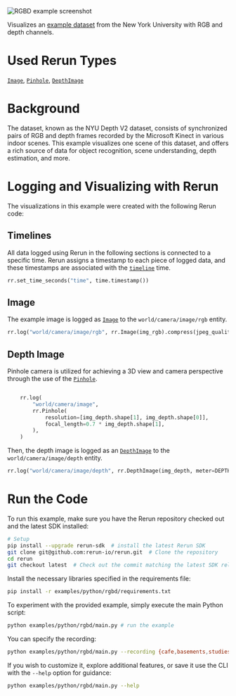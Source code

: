 <!--[metadata]
title = "RGBD"
tags = ["2D", "3D", "depth", "nyud", "pinhole-camera"]
description = "Visualizes an example recording from the NYUD dataset with RGB and Depth channels."
thumbnail = "https://static.rerun.io/rgbd/2fde3a620adc8bd9a5680260f0792d16ac5498bd/480w.png"
thumbnail_dimensions = [480, 480]
channel = "release"
build_args = ["--frames=300"]
-->

<picture data-inline-viewer="examples/rgbd">
  <source media="(max-width: 480px)" srcset="https://static.rerun.io/rgbd/4109d29ed52fa0a8f980fcdd0e9673360c76879f/480w.png">
  <source media="(max-width: 768px)" srcset="https://static.rerun.io/rgbd/4109d29ed52fa0a8f980fcdd0e9673360c76879f/768w.png">
  <source media="(max-width: 1024px)" srcset="https://static.rerun.io/rgbd/4109d29ed52fa0a8f980fcdd0e9673360c76879f/1024w.png">
  <source media="(max-width: 1200px)" srcset="https://static.rerun.io/rgbd/4109d29ed52fa0a8f980fcdd0e9673360c76879f/1200w.png">
  <img src="https://static.rerun.io/rgbd/4109d29ed52fa0a8f980fcdd0e9673360c76879f/full.png" alt="RGBD example screenshot">
</picture>

Visualizes an [example dataset](https://cs.nyu.edu/~silberman/datasets/nyu_depth_v2.html) from the New York University with RGB and depth channels. 

# Used Rerun Types
[`Image`](https://www.rerun.io/docs/reference/types/archetypes/image), [`Pinhole`](https://www.rerun.io/docs/reference/types/archetypes/pinhole), [`DepthImage`](https://www.rerun.io/docs/reference/types/archetypes/depth_image)

# Background
The dataset, known as the NYU Depth V2 dataset, consists of synchronized pairs of RGB and depth frames recorded by the Microsoft Kinect in various indoor scenes.
This example visualizes one scene of this dataset, and offers a rich source of data for object recognition, scene understanding, depth estimation, and more.

# Logging and Visualizing with Rerun

The visualizations in this example were created with the following Rerun code:

## Timelines

All data logged using Rerun in the following sections is connected to a specific time. 
Rerun assigns a timestamp to each piece of logged data, and these timestamps are associated with the [`timeline`](https://www.rerun.io/docs/concepts/timelines) time.

 ```python
rr.set_time_seconds("time", time.timestamp())
 ```

## Image
The example image is logged as [`Image`](https://www.rerun.io/docs/reference/types/archetypes/image) to the `world/camera/image/rgb` entity.
```python
rr.log("world/camera/image/rgb", rr.Image(img_rgb).compress(jpeg_quality=95))
```

## Depth Image

Pinhole camera is utilized for achieving a 3D view and camera perspective through the use of the [`Pinhole`](https://www.rerun.io/docs/reference/types/archetypes/pinhole).

```python

    rr.log(
        "world/camera/image",
        rr.Pinhole(
            resolution=[img_depth.shape[1], img_depth.shape[0]],
            focal_length=0.7 * img_depth.shape[1],
        ),
    )
```

Then, the depth image is logged as an [`DepthImage`](https://www.rerun.io/docs/reference/types/archetypes/depth_image) to the `world/camera/image/depth` entity.

```python
rr.log("world/camera/image/depth", rr.DepthImage(img_depth, meter=DEPTH_IMAGE_SCALING))
```

# Run the Code
To run this example, make sure you have the Rerun repository checked out and the latest SDK installed:
```bash
# Setup 
pip install --upgrade rerun-sdk  # install the latest Rerun SDK
git clone git@github.com:rerun-io/rerun.git  # Clone the repository
cd rerun
git checkout latest  # Check out the commit matching the latest SDK release
```
Install the necessary libraries specified in the requirements file:
```bash
pip install -r examples/python/rgbd/requirements.txt
```
To experiment with the provided example, simply execute the main Python script:
```bash
python examples/python/rgbd/main.py # run the example
```
You can specify the recording:
```bash
python examples/python/rgbd/main.py --recording {cafe,basements,studies,office_kitchens,playroooms}
```
If you wish to customize it, explore additional features, or save it use the CLI with the `--help` option for guidance:
```bash
python examples/python/rgbd/main.py --help 
```
